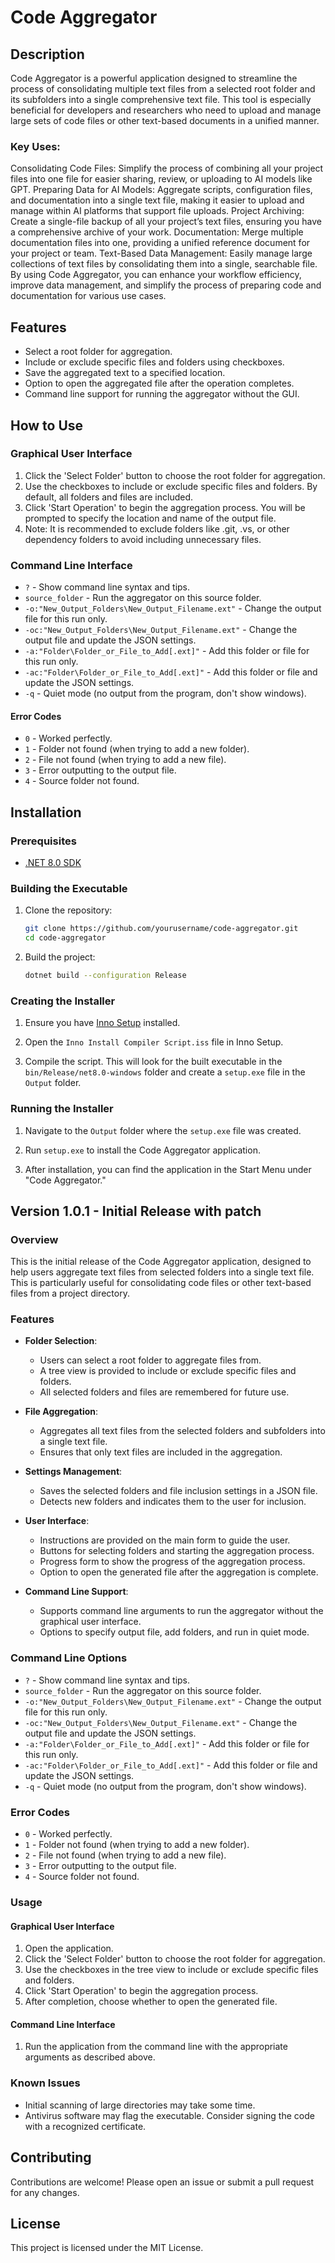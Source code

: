 # Code Aggregator

## Description
Code Aggregator is a powerful application designed to streamline the process of consolidating multiple text files from a selected root folder and its subfolders into a single comprehensive text file. This tool is especially beneficial for developers and researchers who need to upload and manage large sets of code files or other text-based documents in a unified manner.

### Key Uses:
Consolidating Code Files: Simplify the process of combining all your project files into one file for easier sharing, review, or uploading to AI models like GPT.
Preparing Data for AI Models: Aggregate scripts, configuration files, and documentation into a single text file, making it easier to upload and manage within AI platforms that support file uploads.
Project Archiving: Create a single-file backup of all your project’s text files, ensuring you have a comprehensive archive of your work.
Documentation: Merge multiple documentation files into one, providing a unified reference document for your project or team.
Text-Based Data Management: Easily manage large collections of text files by consolidating them into a single, searchable file.
By using Code Aggregator, you can enhance your workflow efficiency, improve data management, and simplify the process of preparing code and documentation for various use cases.

## Features

- Select a root folder for aggregation.
- Include or exclude specific files and folders using checkboxes.
- Save the aggregated text to a specified location.
- Option to open the aggregated file after the operation completes.
- Command line support for running the aggregator without the GUI.

## How to Use

### Graphical User Interface

1. Click the 'Select Folder' button to choose the root folder for aggregation.
2. Use the checkboxes to include or exclude specific files and folders. By default, all folders and files are included.
3. Click 'Start Operation' to begin the aggregation process. You will be prompted to specify the location and name of the output file.
4. Note: It is recommended to exclude folders like .git, .vs, or other dependency folders to avoid including unnecessary files.

### Command Line Interface

- `?` - Show command line syntax and tips.
- `source_folder` - Run the aggregator on this source folder.
- `-o:"New_Output_Folders\New_Output_Filename.ext"` - Change the output file for this run only.
- `-oc:"New_Output_Folders\New_Output_Filename.ext"` - Change the output file and update the JSON settings.
- `-a:"Folder\Folder_or_File_to_Add[.ext]"` - Add this folder or file for this run only.
- `-ac:"Folder\Folder_or_File_to_Add[.ext]"` - Add this folder or file and update the JSON settings.
- `-q` - Quiet mode (no output from the program, don't show windows).

#### Error Codes

- `0` - Worked perfectly.
- `1` - Folder not found (when trying to add a new folder).
- `2` - File not found (when trying to add a new file).
- `3` - Error outputting to the output file.
- `4` - Source folder not found.

## Installation

### Prerequisites

- [.NET 8.0 SDK](https://dotnet.microsoft.com/download/dotnet/8.0)

### Building the Executable

1. Clone the repository:

    ```sh
    git clone https://github.com/yourusername/code-aggregator.git
    cd code-aggregator
    ```

2. Build the project:

    ```sh
    dotnet build --configuration Release
    ```

### Creating the Installer

1. Ensure you have [Inno Setup](https://jrsoftware.org/isinfo.php) installed.

2. Open the `Inno Install Compiler Script.iss` file in Inno Setup.

3. Compile the script. This will look for the built executable in the `bin/Release/net8.0-windows` folder and create a `setup.exe` file in the `Output` folder.

### Running the Installer

1. Navigate to the `Output` folder where the `setup.exe` file was created.

2. Run `setup.exe` to install the Code Aggregator application.

3. After installation, you can find the application in the Start Menu under "Code Aggregator."

## Version 1.0.1 - Initial Release with patch

### Overview

This is the initial release of the Code Aggregator application, designed to help users aggregate text files from selected folders into a single text file. This is particularly useful for consolidating code files or other text-based files from a project directory.

### Features

- **Folder Selection**: 
  - Users can select a root folder to aggregate files from.
  - A tree view is provided to include or exclude specific files and folders.
  - All selected folders and files are remembered for future use.
  
- **File Aggregation**:
  - Aggregates all text files from the selected folders and subfolders into a single text file.
  - Ensures that only text files are included in the aggregation.
  
- **Settings Management**:
  - Saves the selected folders and file inclusion settings in a JSON file.
  - Detects new folders and indicates them to the user for inclusion.
  
- **User Interface**:
  - Instructions are provided on the main form to guide the user.
  - Buttons for selecting folders and starting the aggregation process.
  - Progress form to show the progress of the aggregation process.
  - Option to open the generated file after the aggregation is complete.

- **Command Line Support**:
  - Supports command line arguments to run the aggregator without the graphical user interface.
  - Options to specify output file, add folders, and run in quiet mode.

### Command Line Options

- `?` - Show command line syntax and tips.
- `source_folder` - Run the aggregator on this source folder.
- `-o:"New_Output_Folders\New_Output_Filename.ext"` - Change the output file for this run only.
- `-oc:"New_Output_Folders\New_Output_Filename.ext"` - Change the output file and update the JSON settings.
- `-a:"Folder\Folder_or_File_to_Add[.ext]"` - Add this folder or file for this run only.
- `-ac:"Folder\Folder_or_File_to_Add[.ext]"` - Add this folder or file and update the JSON settings.
- `-q` - Quiet mode (no output from the program, don't show windows).

### Error Codes

- `0` - Worked perfectly.
- `1` - Folder not found (when trying to add a new folder).
- `2` - File not found (when trying to add a new file).
- `3` - Error outputting to the output file.
- `4` - Source folder not found.

### Usage

#### Graphical User Interface

1. Open the application.
2. Click the 'Select Folder' button to choose the root folder for aggregation.
3. Use the checkboxes in the tree view to include or exclude specific files and folders.
4. Click 'Start Operation' to begin the aggregation process.
5. After completion, choose whether to open the generated file.

#### Command Line Interface

1. Run the application from the command line with the appropriate arguments as described above.

### Known Issues

- Initial scanning of large directories may take some time.
- Antivirus software may flag the executable. Consider signing the code with a recognized certificate.

## Contributing

Contributions are welcome! Please open an issue or submit a pull request for any changes.

## License

This project is licensed under the MIT License.
